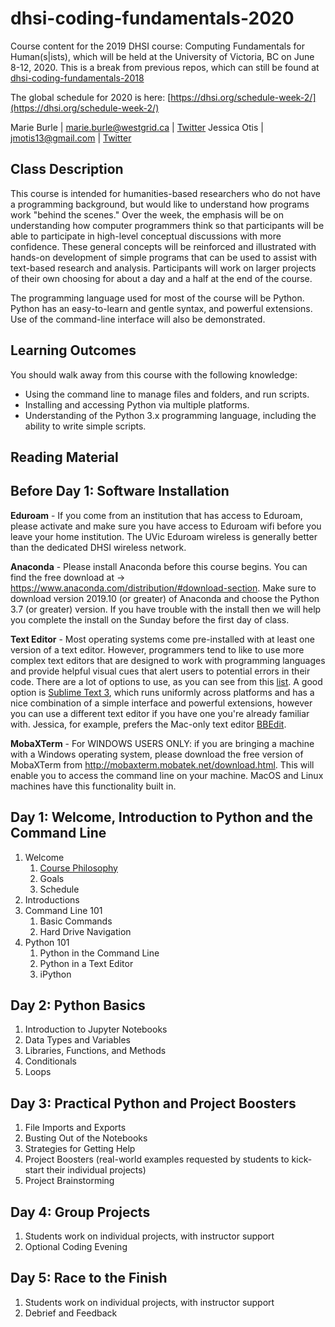 # dhsi-coding-fundamentals-2020
Course content for the 2019 DHSI course: Computing Fundamentals for Human(s|ists), which will be held at the University of Victoria, BC on June 8-12, 2020.  This is a break from previous repos, which can still be found at [dhsi-coding-fundamentals-2018](https://github.com/ComputeCanada/dhsi-coding-fundamentals-2018)

The global schedule for 2020 is here: [https://dhsi.org/schedule-week-2/](https://dhsi.org/schedule-week-2/)

Marie Burle | marie.burle@westgrid.ca | [Twitter](https://twitter.com/MHBurle)
Jessica Otis | jmotis13@gmail.com | [Twitter](https://twitter.com/jotis13)

## Class Description

This course is intended for humanities-based researchers who do not have a programming background, but would like to understand how programs work "behind the scenes." Over the week, the emphasis will be on understanding how computer programmers think so that participants will be able to participate in high-level conceptual discussions with more confidence. These general concepts will be reinforced and illustrated with hands-on development of simple programs that can be used to assist with text-based research and analysis. Participants will work on larger projects of their own choosing for about a day and a half at the end of the course.

The programming language used for most of the course will be Python. Python has an easy-to-learn and gentle syntax, and powerful extensions. Use of the command-line interface will also be demonstrated.

## Learning Outcomes

You should walk away from this course with the following knowledge:
  - Using the command line to manage files and folders, and run scripts.
  - Installing and accessing Python via multiple platforms.
  - Understanding of the Python 3.x programming language, including the ability to write simple scripts.
  
  ## Reading Material
  
  ## Before Day 1: Software Installation

**Eduroam** - If you come from an institution that has access to Eduroam, please activate and make sure you have access to Eduroam wifi before you leave your home institution. The UVic Eduroam wireless is generally better than the dedicated DHSI wireless network.

**Anaconda** - Please install Anaconda before this course begins.  You can find the free download at -> https://www.anaconda.com/distribution/#download-section. Make sure to download version 2019.10 (or greater) of Anaconda and choose the Python 3.7 (or greater) version.  If you have trouble with the install then we will help you complete the install on the Sunday before the first day of class.

**Text Editor** - Most operating systems come pre-installed with at least one version of a text editor. However, programmers tend to like to use more complex text editors that are designed to work with programming languages and provide helpful visual cues that alert users to potential errors in their code. There are a lot of options to use, as you can see from this [list](https://en.wikipedia.org/wiki/List_of_text_editors ). A good option is [Sublime Text 3](https://www.sublimetext.com/3 ), which runs uniformly across platforms and has a nice combination of a simple interface and powerful extensions, however you can use a different text editor if you have one you're already familiar with. Jessica, for example, prefers the Mac-only text editor [BBEdit](https://www.barebones.com/products/bbedit/).

**MobaXTerm** - For WINDOWS USERS ONLY: if you are bringing a machine with a Windows operating system, please download the free version of MobaXTerm from http://mobaxterm.mobatek.net/download.html. This will enable you to access the command line on your machine. MacOS and Linux machines have this functionality built in.
  
  ## Day 1: Welcome, Introduction to Python and the Command Line

1. Welcome
    1. [Course Philosophy](https://github.com/ComputeCanada/dhsi-coding-fundamentals-2018/blob/master/book-chapter/main.md )
    2. Goals
    3. Schedule
2. Introductions
3. Command Line 101
	1. Basic Commands
	2. Hard Drive Navigation
4. Python 101
	1. Python in the Command Line
	2. Python in a Text Editor
	3. iPython
  
  ## Day 2: Python Basics
1. Introduction to Jupyter Notebooks
2. Data Types and Variables
3. Libraries, Functions, and Methods
4. Conditionals
5. Loops
  
  ## Day 3: Practical Python and Project Boosters
1. File Imports and Exports
2. Busting Out of the Notebooks
3. Strategies for Getting Help
4. Project Boosters (real-world examples requested by students to kick-start their individual projects)
5. Project Brainstorming
  
  ## Day 4: Group Projects
1. Students work on individual projects, with instructor support
2. Optional Coding Evening
  
  ## Day 5: Race to the Finish
1. Students work on individual projects, with instructor support
2. Debrief and Feedback
